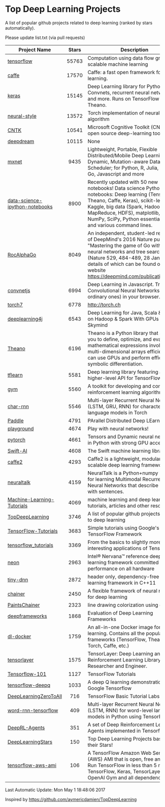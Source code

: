 # Top Deep Learning Projects

A list of popular github projects related to deep learning (ranked by stars automatically).


Please update list.txt (via pull requests)


|Project Name| Stars | Description |
| ---------- |:-----:| ----------- |
| [tensorflow](https://github.com/tensorflow/tensorflow) | 55763 | Computation using data flow graphs for scalable machine learning |
| [caffe](https://github.com/BVLC/caffe) | 17570 | Caffe: a fast open framework for deep learning. |
| [keras](https://github.com/fchollet/keras) | 15145 | Deep Learning library for Python. Convnets, recurrent neural networks, and more. Runs on TensorFlow or Theano. |
| [neural-style](https://github.com/jcjohnson/neural-style) | 13572 | Torch implementation of neural style algorithm |
| [CNTK](https://github.com/Microsoft/CNTK) | 10541 | Microsoft Cognitive Toolkit (CNTK), an open source deep-learning toolkit |
| [deepdream](https://github.com/google/deepdream) | 10115 | None |
| [mxnet](https://github.com/dmlc/mxnet) | 9435 | Lightweight, Portable, Flexible Distributed/Mobile Deep Learning with Dynamic, Mutation-aware Dataflow Dep Scheduler; for Python, R, Julia, Scala, Go, Javascript and more |
| [data-science-ipython-notebooks](https://github.com/donnemartin/data-science-ipython-notebooks) | 8900 | Recently updated with 50 new notebooks! Data science Python notebooks: Deep learning (TensorFlow, Theano, Caffe, Keras), scikit-learn, Kaggle, big data (Spark, Hadoop MapReduce, HDFS), matplotlib, pandas, NumPy, SciPy, Python essentials, AWS, and various command lines. |
| [RocAlphaGo](https://github.com/Rochester-NRT/RocAlphaGo) | 8049 | An independent, student-led replication of DeepMind's 2016 Nature publication, "Mastering the game of Go with deep neural networks and tree search" (Nature 529, 484-489, 28 Jan 2016), details of which can be found on their website https://deepmind.com/publications.html. |
| [convnetjs](https://github.com/karpathy/convnetjs) | 6994 | Deep Learning in Javascript. Train Convolutional Neural Networks (or ordinary ones) in your browser. |
| [torch7](https://github.com/torch/torch7) | 6778 | http://torch.ch |
| [deeplearning4j](https://github.com/deeplearning4j/deeplearning4j) | 6543 | Deep Learning for Java, Scala & Clojure on Hadoop & Spark With GPUs - From Skymind |
| [Theano](https://github.com/Theano/Theano) | 6196 | Theano is a Python library that allows you to define, optimize, and evaluate mathematical expressions involving multi-dimensional arrays efficiently. It can use GPUs and perform efficient symbolic differentiation. |
| [tflearn](https://github.com/tflearn/tflearn) | 5581 | Deep learning library featuring a higher-level API for TensorFlow. |
| [gym](https://github.com/openai/gym) | 5560 | A toolkit for developing and comparing reinforcement learning algorithms. |
| [char-rnn](https://github.com/karpathy/char-rnn) | 5546 | Multi-layer Recurrent Neural Networks (LSTM, GRU, RNN) for character-level language models in Torch |
| [Paddle](https://github.com/PaddlePaddle/Paddle) | 4791 | PArallel Distributed Deep LEarning |
| [playground](https://github.com/tensorflow/playground) | 4674 | Play with neural networks! |
| [pytorch](https://github.com/pytorch/pytorch) | 4661 | Tensors and Dynamic neural networks in Python  with strong GPU acceleration |
| [Swift-AI](https://github.com/Swift-AI/Swift-AI) | 4608 | The Swift machine learning library. |
| [caffe2](https://github.com/caffe2/caffe2) | 4293 | Caffe2 is a lightweight, modular, and scalable deep learning framework. |
| [neuraltalk](https://github.com/karpathy/neuraltalk) | 4159 | NeuralTalk is a Python+numpy project for learning Multimodal Recurrent Neural Networks that describe images with sentences. |
| [Machine-Learning-Tutorials](https://github.com/ujjwalkarn/Machine-Learning-Tutorials) | 4069 | machine learning and deep learning tutorials, articles and other resources  |
| [TopDeepLearning](https://github.com/aymericdamien/TopDeepLearning) | 3746 | A list of popular github projects related to deep learning |
| [TensorFlow-Tutorials](https://github.com/nlintz/TensorFlow-Tutorials) | 3683 | Simple tutorials using Google's TensorFlow Framework |
| [tensorflow_tutorials](https://github.com/pkmital/tensorflow_tutorials) | 3369 | From the basics to slightly more interesting applications of Tensorflow |
| [neon](https://github.com/NervanaSystems/neon) | 2963 | Intel® Nervana™ reference deep learning framework committed to best performance on all hardware |
| [tiny-dnn](https://github.com/tiny-dnn/tiny-dnn) | 2872 | header only, dependency-free deep learning framework in C++11 |
| [chainer](https://github.com/pfnet/chainer) | 2450 | A flexible framework of neural networks for deep learning |
| [PaintsChainer](https://github.com/pfnet/PaintsChainer) | 2323 | line drawing colorization using chainer |
| [deepframeworks](https://github.com/zer0n/deepframeworks) | 1868 | Evaluation of Deep Learning Frameworks |
| [dl-docker](https://github.com/floydhub/dl-docker) | 1759 | An all-in-one Docker image for deep learning. Contains all the popular DL frameworks (TensorFlow, Theano, Torch, Caffe, etc.) |
| [tensorlayer](https://github.com/zsdonghao/tensorlayer) | 1575 | TensorLayer: Deep Learning and Reinforcement Learning Library for Researcher and Engineer. |
| [Tensorflow-101](https://github.com/sjchoi86/Tensorflow-101) | 1127 | TensorFlow Tutorials |
| [tensorflow-deepq](https://github.com/nivwusquorum/tensorflow-deepq) | 1033 | A deep Q learning demonstration using Google Tensorflow |
| [DeepLearningZeroToAll](https://github.com/hunkim/DeepLearningZeroToAll) | 716 | TensorFlow Basic Tutorial Labs |
| [word-rnn-tensorflow](https://github.com/hunkim/word-rnn-tensorflow) | 409 | Multi-layer Recurrent Neural Networks (LSTM, RNN) for word-level language models in Python using TensorFlow. |
| [DeepRL-Agents](https://github.com/awjuliani/DeepRL-Agents) | 351 | A set of Deep Reinforcement Learning Agents implemented in Tensorflow. |
| [DeepLearningStars](https://github.com/hunkim/DeepLearningStars) | 150 | Top Deep Learning Projects based on their Stars! |
| [tensorflow-aws-ami](https://github.com/ritchieng/tensorflow-aws-ami) | 106 | A TensorFlow Amazon Web Service (AWS) AMI that is open, free and works. Run TensorFlow in less than 5 minutes. TensorFlow, Keras, TensorLayer, OpenAI Gym and all dependencies. |

Last Automatic Update: Mon May  1 18:48:06 2017

Inspired by https://github.com/aymericdamien/TopDeepLearning
